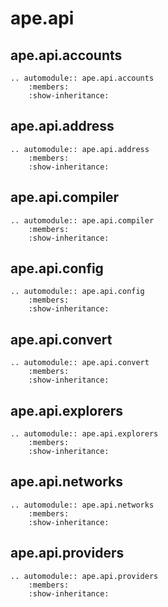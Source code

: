 # ape.api

## ape.api.accounts

```{eval-rst}
.. automodule:: ape.api.accounts
    :members:
    :show-inheritance:
```

## ape.api.address

```{eval-rst}
.. automodule:: ape.api.address
    :members:
    :show-inheritance:
```

## ape.api.compiler

```{eval-rst}
.. automodule:: ape.api.compiler
    :members:
    :show-inheritance:
```

## ape.api.config

```{eval-rst}
.. automodule:: ape.api.config
    :members:
    :show-inheritance:
```

## ape.api.convert

```{eval-rst}
.. automodule:: ape.api.convert
    :members:
    :show-inheritance:
```

## ape.api.explorers

```{eval-rst}
.. automodule:: ape.api.explorers
    :members:
    :show-inheritance:
```

## ape.api.networks

```{eval-rst}
.. automodule:: ape.api.networks
    :members:
    :show-inheritance:
```

## ape.api.providers

```{eval-rst}
.. automodule:: ape.api.providers
    :members:
    :show-inheritance:
```
